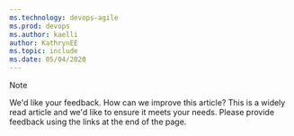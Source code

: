 ```yaml
---
ms.technology: devops-agile
ms.prod: devops
ms.author: kaelli
author: KathrynEE
ms.topic: include
ms.date: 05/04/2020
---
```



> [!NOTE]   
> We'd like your feedback. How can we improve this article? This is a widely read article and we'd like to ensure it meets your needs. Please provide feedback using the links at the end of the page. 

